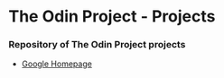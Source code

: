 # The Odin Project - Projects
### Repository of The Odin Project projects

- [Google Homepage](https://www.github.com/0elo/the_odin_project/tree/master/google-homepage)
